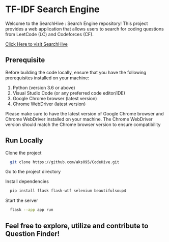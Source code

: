 
# TF-IDF Search Engine

Welcome to the SearchHive : Search Engine repository! This project provides a web application that allows users to search for coding questions from LeetCode (LC) and Codeforces (CF).

[Click Here to visit SearchHive](https://tf-idf-search-engine-xk2l.onrender.com)
## Prerequisite

Before building the code locally, ensure that you have the following prerequisites installed on your machine:

1. Python (version 3.6 or above)
2. Visual Studio Code (or any preferred code editor/IDE)
3. Google Chrome browser (latest version)
4. Chrome WebDriver (latest version)

Please make sure to have the latest version of Google Chrome browser and Chrome WebDriver installed on your machine. The Chrome WebDriver version should match the Chrome browser version to ensure compatibility
## Run Locally

Clone the project

```bash
  git clone https://github.com/aks095/CodeHive.git
```

Go to the project directory

Install dependencies

```bash
  pip install flask flask-wtf selenium beautifulsoup4
```

Start the server

```bash
  flask --app app run
```

## Feel free to explore, utilize and contribute to Question Finder!
